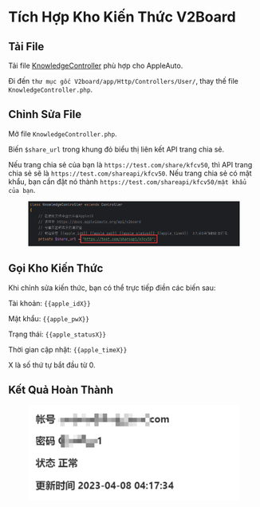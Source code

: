 # Tích Hợp Kho Kiến Thức V2Board

## Tải File

Tải file [KnowledgeController](https://raw.githubusercontent.com/pplulee/appleid\_auto/backend/embed/v2board/KnowledgeController.php) phù hợp cho AppleAuto.

Đi đến `thư mục gốc V2board/app/Http/Controllers/User/`, thay thế file `KnowledgeController.php`.

## Chỉnh Sửa File

Mở file `KnowledgeController.php`.

Biến `$share_url` trong khung đỏ biểu thị liên kết API trang chia sẻ.

Nếu trang chia sẻ của bạn là `https://test.com/share/kfcv50`, thì API trang chia sẻ sẽ là `https://test.com/shareapi/kfcv50`. Nếu trang chia sẻ có mật khẩu, bạn cần đặt nó thành `https://test.com/shareapi/kfcv50/mật khẩu của bạn`.

<figure><img src="../.gitbook/assets/image (12).png" alt=""><figcaption></figcaption></figure>

## Gọi Kho Kiến Thức

Khi chỉnh sửa kiến thức, bạn có thể trực tiếp điền các biến sau:

Tài khoản: `{{apple_idX}}`

Mật khẩu: `{{apple_pwX}}`

Trạng thái: `{{apple_statusX}}`

Thời gian cập nhật: `{{apple_timeX}}`

X là số thứ tự bắt đầu từ 0.

## Kết Quả Hoàn Thành

<figure><img src="../.gitbook/assets/image (8).png" alt=""><figcaption></figcaption></figure>